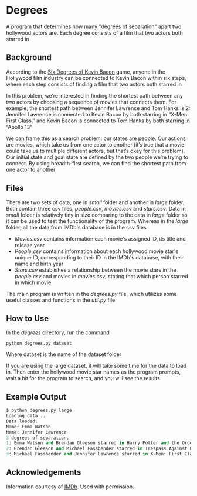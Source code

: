 # Degrees

A program that determines how many "degrees of separation" apart two hollywood actors are. Each degree consists of a film that two actors both starred in

## Background

According to the [Six Degrees of Kevin Bacon](https://en.wikipedia.org/wiki/Six_Degrees_of_Kevin_Bacon) game, anyone in the Hollywood film industry can be connected to Kevin Bacon within six steps, where each step consists of finding a film that two actors both starred in

In this problem, we’re interested in finding the shortest path between any two actors by choosing a sequence of movies that connects them. For example, the shortest path between Jennifer Lawrence and Tom Hanks is 2: Jennifer Lawrence is connected to Kevin Bacon by both starring in “X-Men: First Class,” and Kevin Bacon is connected to Tom Hanks by both starring in “Apollo 13”

We can frame this as a search problem: our states are people. Our actions are movies, which take us from one actor to another (it’s true that a movie could take us to multiple different actors, but that’s okay for this problem). Our initial state and goal state are defined by the two people we’re trying to connect. By using breadth-first search, we can find the shortest path from one actor to another

## Files

There are two sets of data, one in _small_ folder and another in _large_ folder. Both contain three csv files, _people.csv_, _movies.csv_ and _stars.csv_. Data in _small_ folder is relatively tiny in size comparing to the data in _large_ folder so it can be used to test the functionality of the program. Whereas in the _large_ folder, all the data from IMDb's database is in the csv files <br/>

- _Movies.csv_ contains information each movie's assigned ID, its title and release year
- _People.csv_ contains information about each hollywood movie star's unique ID, corresponding to their ID in the IMDb's database, with their name and birth year
- _Stars.csv_ establishes a relationship between the movie stars in the _people.csv_ and movies in _movies.csv_, stating that which person starred in which movie

The main program is written in the _degrees.py_ file, which utilizes some useful classes and functions in the _util.py_ file

## How to Use

In the _degrees_ directory, run the command

`python degrees.py dataset`

Where dataset is the name of the dataset folder

If you are using the large dataset, it will take some time for the data to load in. Then enter the hollywood movie star names as the program prompts, wait a bit for the program to search, and you will see the results

## Example Output

```Python
$ python degrees.py large
Loading data...
Data loaded.
Name: Emma Watson
Name: Jennifer Lawrence
3 degrees of separation.
1: Emma Watson and Brendan Gleeson starred in Harry Potter and the Order of the Phoenix
2: Brendan Gleeson and Michael Fassbender starred in Trespass Against Us
3: Michael Fassbender and Jennifer Lawrence starred in X-Men: First Class
```

## Acknowledgements

Information courtesy of [IMDb](https://www.imdb.com/). Used with permission.
